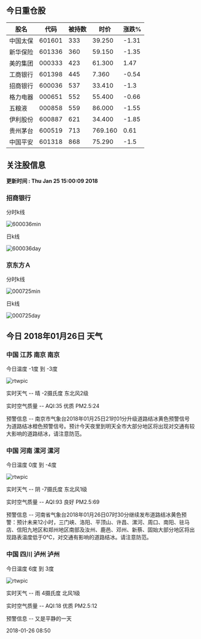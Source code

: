 
## 今日重仓股 

|股名|代码|被持数|时价|涨跌%|
|---|---|---|---|---|
|中国太保|601601|333|39.250|-1.31|
|新华保险|601336|360|59.150|-1.35|
|美的集团|000333|423|61.300|1.47|
|工商银行|601398|445|7.360|-0.54|
|招商银行|600036|537|33.410|-1.3|
|格力电器|000651|552|55.400|-0.66|
|五粮液|000858|559|86.000|-1.55|
|伊利股份|600887|621|34.400|-1.85|
|贵州茅台|600519|713|769.160|0.61|
|中国平安|601318|868|75.290|-1.5|

## 关注股信息
**更新时间 : Thu Jan 25 15:00:09 2018**
### 招商银行 
分时k线

![600036min](http://image.sinajs.cn/newchart/min/n/sh600036.gif)

日k线

![600036day](http://image.sinajs.cn/newchart/daily/n/sh600036.gif)

### 京东方Ａ 
分时k线

![000725min](http://image.sinajs.cn/newchart/min/n/sz000725.gif)

日k线

![000725day](http://image.sinajs.cn/newchart/daily/n/sz000725.gif)
## 今日 2018年01月26日 天气
### 中国 江苏 南京 南京

今日温度 -1度 到 -3度

![rtwpic](http://app1.showapi.com/weather/icon/day/00.png)

实时天气 -- 晴 -2摄氏度 东北风2级

实时空气质量 -- AQI:35 优质 PM2.5:24

预警信息 -- 南京市气象台2018年01月25日21时01分升级道路结冰黄色预警信号为道路结冰橙色预警信号。预计今天夜里到明天全市大部分地区将出现对交通有较大影响的道路结冰，请注意防范。
    
### 中国 河南 漯河 漯河

今日温度 0度 到 -4度

![rtwpic](http://app1.showapi.com/weather/icon/day/02.png)

实时天气 -- 阴 -7摄氏度 东北风1级

实时空气质量 -- AQI:93 良好 PM2.5:69

预警信息 -- 河南省气象台2018年01月26日07时30分继续发布道路结冰黄色预警：预计未来12小时，三门峡、洛阳、平顶山、许昌、漯河、周口、南阳、驻马店、信阳九地区和郑州地区南部及汝州、鹿邑、邓州、新蔡、固始大部分地区将出现路表温度低于0℃，对交通有影响的道路结冰。请注意防范。
    
### 中国 四川 泸州 泸州

今日温度 6度 到 3度

![rtwpic](http://app1.showapi.com/weather/icon/day/301.png)

实时天气 -- 雨 4摄氏度 北风1级

实时空气质量 -- AQI:18 优质 PM2.5:12

预警信息 -- 又是平静的一天
    
2018-01-26 08:50
